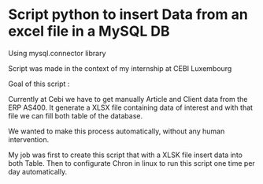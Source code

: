 # Script python to insert Data from an excel file in a MySQL DB
Using mysql.connector library 

Script was made in the context of my internship at CEBI Luxembourg

Goal of this script :

Currently at Cebi we have to get manually Article and Client data from the ERP AS400. It generate a XLSX file containing data of interest and with that file we can fill both table of the database.

We wanted to make this process automatically, without any human intervention.

My job was first to create this script that with a XLSK file insert data into both Table.
Then to configurate Chron in linux to run this script one time per day automatically.






